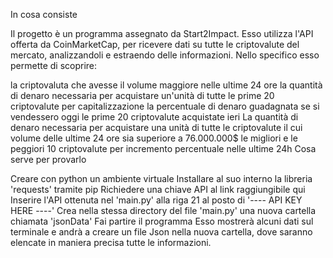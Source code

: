 In cosa consiste

Il progetto è un programma assegnato da Start2Impact. Esso utilizza l'API offerta da CoinMarketCap, per ricevere dati su tutte le criptovalute del mercato, analizzandoli e estraendo delle informazioni. Nello specifico esso permette di scoprire:

la criptovaluta che avesse il volume maggiore nelle ultime 24 ore
la quantità di denaro necessaria per acquistare un'unità di tutte le prime 20 criptovalute per capitalizzazione
la percentuale di denaro guadagnata se si vendessero oggi le prime 20 criptovalute acquistate ieri
La quantità di denaro necessaria per acquistare una unità di tutte le criptovalute il cui volume delle ultime 24 ore sia superiore a 76.000.000$
le migliori e le peggiori 10 criptovalute per incremento percentuale nelle ultime 24h
Cosa serve per provarlo

Creare con python un ambiente virtuale
Installare al suo interno la libreria 'requests' tramite pip
Richiedere una chiave API al link raggiungibile qui
Inserire l'API ottenuta nel 'main.py' alla riga 21 al posto di '---- API KEY HERE ----'
Crea nella stessa directory del file 'main.py' una nuova cartella chiamata 'jsonData'
Fai partire il programma
Esso mostrerà alcuni dati sul terminale e andrà a creare un file Json nella nuova cartella, dove saranno elencate in maniera precisa tutte le informazioni.
